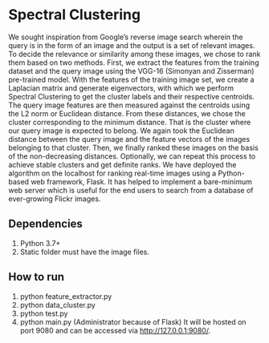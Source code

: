 # Spectral Clustering
We sought inspiration from Google’s reverse image search wherein the query is in the form of an image and the output is a set of relevant images. To decide the relevance or similarity among these images, we chose to rank them based on two methods. First, we extract the features from the training dataset and the query image using the VGG-16 (Simonyan and Zisserman) pre-trained model. With the features of the training image set, we create a Laplacian matrix and generate eigenvectors, with which we perform Spectral Clustering to get the cluster labels and their respective centroids. 
The query image features are then measured against the centroids using the L2 norm or Euclidean distance. From these distances, we chose the cluster corresponding to the minimum distance. That is the cluster where our query image is expected to belong. We again took the Euclidean distance between the query image and the feature vectors of the images belonging to that cluster. Then, we finally ranked these images on the basis of the non-decreasing distances. Optionally, we can repeat this process to achieve stable clusters and get definite ranks. 
We have deployed the algorithm on the localhost for ranking real-time images using a Python-based web framework, Flask. It has helped to implement a bare-minimum web server which is useful for the end users to search from a database of ever-growing Flickr images.

## Dependencies
1. Python 3.7+
2. Static folder must have the image files.

## How to run
1. python feature_extractor.py
2. python data_cluster.py
3. python test.py
4. python main.py (Administrator because of Flask) It will be hosted on port 9080 and can be accessed via http://127.0.0.1:9080/.
 
